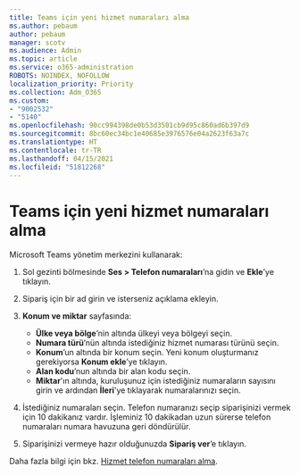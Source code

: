 ```yaml
---
title: Teams için yeni hizmet numaraları alma
ms.author: pebaum
author: pebaum
manager: scotv
ms.audience: Admin
ms.topic: article
ms.service: o365-administration
ROBOTS: NOINDEX, NOFOLLOW
localization_priority: Priority
ms.collection: Adm_O365
ms.custom:
- "9002532"
- "5140"
ms.openlocfilehash: 90cc994398de0b53d3501cb9d95c860ad6b397d9
ms.sourcegitcommit: 8bc60ec34bc1e40685e3976576e04a2623f63a7c
ms.translationtype: HT
ms.contentlocale: tr-TR
ms.lasthandoff: 04/15/2021
ms.locfileid: "51812268"
---
```

# <a name="get-new-service-numbers-for-teams"></a>Teams için yeni hizmet numaraları alma

Microsoft Teams yönetim merkezini kullanarak:

1. Sol gezinti bölmesinde **Ses > Telefon numaraları**’na gidin ve **Ekle**’ye tıklayın.
2. Sipariş için bir ad girin ve isterseniz açıklama ekleyin.
3. **Konum ve miktar** sayfasında:

    - **Ülke veya bölge**’nin altında ülkeyi veya bölgeyi seçin.
    - **Numara türü**’nün altında istediğiniz hizmet numarası türünü seçin.
    - **Konum**’un altında bir konum seçin. Yeni konum oluşturmanız gerekiyorsa **Konum ekle**’ye tıklayın.
    - **Alan kodu**’nun altında bir alan kodu seçin.
    - **Miktar**'ın altında, kuruluşunuz için istediğiniz numaraların sayısını girin ve ardından **İleri**'ye tıklayarak numaralarınızı seçin.
    
4. İstediğiniz numaraları seçin. Telefon numaranızı seçip siparişinizi vermek için 10 dakikanız vardır. İşleminiz 10 dakikadan uzun sürerse telefon numaraları numara havuzuna geri döndürülür.
5. Siparişinizi vermeye hazır olduğunuzda **Sipariş ver**’e tıklayın.

Daha fazla bilgi için bkz. [Hizmet telefon numaraları alma](https://docs.microsoft.com/microsoftteams/getting-service-phone-numbers).
